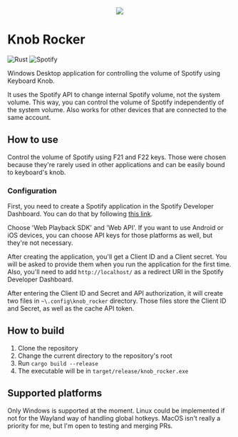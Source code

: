 <div style="text-align: center" align="center">
    <img src="icons/icon.ico"/>
</div>

# Knob Rocker

![Rust](https://img.shields.io/badge/rust-%23000000.svg?style=for-the-badge&logo=rust&logoColor=orange)
![Spotify](https://img.shields.io/badge/Spotify-1ED760?style=for-the-badge&logo=spotify&logoColor=white)

Windows Desktop application for controlling the volume of Spotify using Keyboard Knob. 

It uses the Spotify API to change internal Spotify volume, not the system volume. This way, you can control the
volume of Spotify independently of the system volume. Also works for other devices that are connected to the same
account.

## How to use

Control the volume of Spotify using F21 and F22 keys. Those were chosen because they're rarely used in other 
applications and can be easily bound to keyboard's knob.

### Configuration

First, you need to create a Spotify application in the Spotify Developer Dashboard. You can do that by following 
[this link](https://developer.spotify.com/dashboard/applications).

Choose 'Web Playback SDK' and 'Web API'. If you want to use Android or iOS devices, you can choose API keys for those
platforms as well, but they're not necessary.

After creating the application, you'll get a Client ID and a Client secret. You will be asked to provide them when
you run the application for the first time. Also, you'll need to add `http://localhost/` as a redirect URI in the 
Spotify Developer Dashboard.

After entering the Client ID and Secret and API authorization, it will create two files in 
`~\.config\knob_rocker` directory. Those files store the Client ID and Secret, as well as the cache API token. 

## How to build

1. Clone the repository
2. Change the current directory to the repository's root
3. Run `cargo build --release`
4. The executable will be in `target/release/knob_rocker.exe`

## Supported platforms

Only Windows is supported at the moment. Linux could be implemented if not for the Wayland way of handling global 
hotkeys. MacOS isn't really a priority for me, but I'm open to testing and merging PRs.
